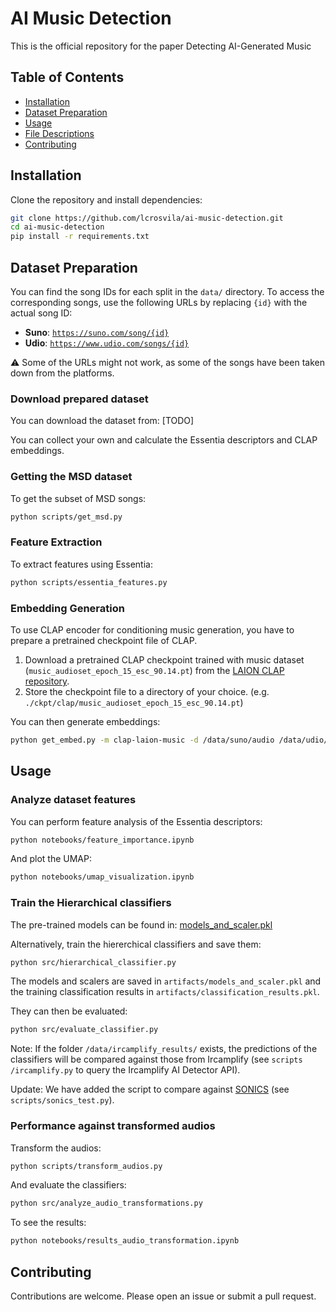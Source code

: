 # AI Music Detection
This is the official repository for the paper Detecting AI-Generated Music

## Table of Contents
- [Installation](#installation)
- [Dataset Preparation](#dataset-preparation)
- [Usage](#usage)
- [File Descriptions](#file-descriptions)
- [Contributing](#contributing)

## Installation

Clone the repository and install dependencies:

```bash
git clone https://github.com/lcrosvila/ai-music-detection.git
cd ai-music-detection
pip install -r requirements.txt
```

## Dataset Preparation

You can find the song IDs for each split in the `data/` directory. To access the corresponding songs, use the following URLs by replacing `{id}` with the actual song ID:

- **Suno**: [`https://suno.com/song/{id}`](https://suno.com/song/{id})  
- **Udio**: [`https://www.udio.com/songs/{id}`](https://www.udio.com/songs/{id})

⚠️ Some of the URLs might not work, as some of the songs have been taken down from the platforms.
  
### Download prepared dataset

You can download the dataset from: [TODO]

You can collect your own and calculate the Essentia descriptors and CLAP embeddings.

### Getting the MSD dataset

To get the subset of MSD songs:

```bash
python scripts/get_msd.py
```

### Feature Extraction
To extract features using Essentia:

```bash
python scripts/essentia_features.py
```

### Embedding Generation
To use CLAP encoder for conditioning music generation, you have to prepare a pretrained checkpoint file of CLAP.

1. Download a pretrained CLAP checkpoint trained with music dataset (`music_audioset_epoch_15_esc_90.14.pt`)
from the [LAION CLAP repository](https://github.com/LAION-AI/CLAP?tab=readme-ov-file#pretrained-models).
2. Store the checkpoint file to a directory of your choice. (e.g. `./ckpt/clap/music_audioset_epoch_15_esc_90.14.pt`)

You can then generate embeddings:

```bash
python get_embed.py -m clap-laion-music -d /data/suno/audio /data/udio/audio -f /path/to/model_file.pt
```

## Usage

### Analyze dataset features

You can perform feature analysis of the Essentia descriptors:

```bash
python notebooks/feature_importance.ipynb
```

And plot the UMAP:

```bash
python notebooks/umap_visualization.ipynb
```

### Train the Hierarchical classifiers

The pre-trained models can be found in: [models_and_scaler.pkl](https://kth-my.sharepoint.com/:u:/g/personal/lcros_ug_kth_se/ETAnWpSVIVNItJPSWD8g3bsBs4oDOnHiwa7eRZRXVqT0zw?e=gvSJv4)

Alternatively, train the hiererchical classifiers and save them:

```bash
python src/hierarchical_classifier.py
```

The models and scalers are saved in `artifacts/models_and_scaler.pkl` and the training classification results in `artifacts/classification_results.pkl`.

They can then be evaluated:

```bash
python src/evaluate_classifier.py
```

Note: If the folder `/data/ircamplify_results/` exists, the predictions of the classifiers will be compared against those from Ircamplify (see `scripts
/ircamplify.py` to query the Ircamplify AI Detector API).

Update: We have added the script to compare against [SONICS](https://github.com/awsaf49/sonics) (see `scripts/sonics_test.py`).

### Performance against transformed audios

Transform the audios:

```bash
python scripts/transform_audios.py
```

And evaluate the classifiers:

```bash
python src/analyze_audio_transformations.py
```

To see the results:

```bash
python notebooks/results_audio_transformation.ipynb
```

## Contributing

Contributions are welcome. Please open an issue or submit a pull request.

